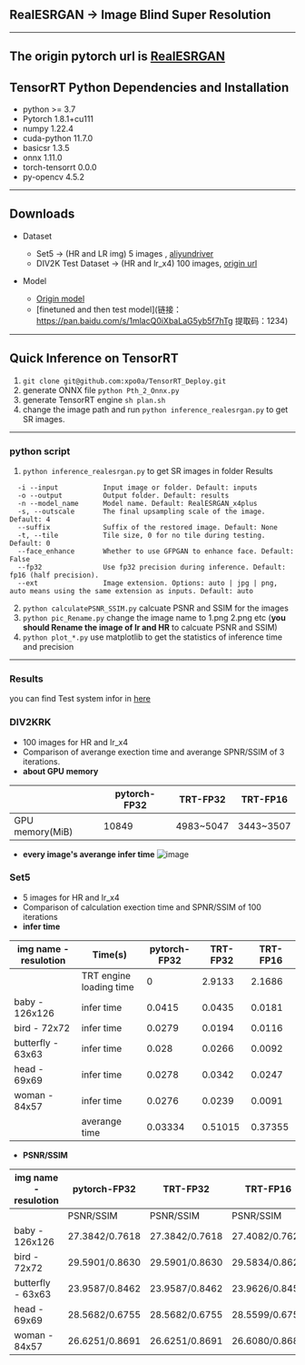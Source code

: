 ## RealESRGAN -> Image Blind Super Resolution
---
The origin pytorch url is [RealESRGAN](https://github.com/xinntao/Real-ESRGAN)
---
## TensorRT Python Dependencies and Installation
+ python >= 3.7
+ Pytorch 1.8.1+cu111
+ numpy 1.22.4
+ cuda-python 11.7.0
+ basicsr 1.3.5
+ onnx 1.11.0
+ torch-tensorrt 0.0.0
+ py-opencv 4.5.2
---
## Downloads
+ Dataset
  + Set5 -> (HR and LR img) 5 images , [aliyundriver](https://www.aliyundrive.com/s/zi16oqJjuJU)
  + DIV2K Test Dataset -> (HR and lr_x4) 100 images, [origin url](https://data.vision.ee.ethz.ch/cvl/DIV2K/)

+ Model
  + [Origin model](https://github.com/xinntao/Real-ESRGAN/releases/download/v0.1.0/RealESRGAN_x4plus.pth)
  + [finetuned and then test model](链接：https://pan.baidu.com/s/1mlacQ0iXbaLaG5yb5f7hTg 
提取码：1234)
---
## Quick Inference on TensorRT
1. ```git clone git@github.com:xpo0a/TensorRT_Deploy.git```
2. generate ONNX file
```python Pth_2_Onnx.py```
3. generate TensorRT engine
```sh plan.sh```
4. change the image path and run
```python inference_realesrgan.py``` to get SR images.
---
### python script
1. ```python inference_realesrgan.py``` to get SR images in folder Results
```Usage: python inference_realesrgan.py -n RealESRGAN_x4plus -i infile -o outfile [options]...
  -i --input           Input image or folder. Default: inputs
  -o --output          Output folder. Default: results
  -n --model_name      Model name. Default: RealESRGAN_x4plus
  -s, --outscale       The final upsampling scale of the image. Default: 4
  --suffix             Suffix of the restored image. Default: None
  -t, --tile           Tile size, 0 for no tile during testing. Default: 0
  --face_enhance       Whether to use GFPGAN to enhance face. Default: False
  --fp32               Use fp32 precision during inference. Default: fp16 (half precision).
  --ext                Image extension. Options: auto | jpg | png, auto means using the same extension as inputs. Default: auto
  ```
2. ```python calculatePSNR_SSIM.py``` calcuate PSNR and SSIM for the images
3. ```python pic_Rename.py``` change the image name to 1.png 2.png etc (**you should Rename the image of lr and HR** to calcuate PSNR and SSIM)
4. ```python plot_*.py``` use matplotlib to get the statistics of inference time and precision
---
### Results
you can find Test system infor in [here](https://github.com/xpo0a/TensorRT_Deploy)
### DIV2KRK
+ 100 images for HR and lr_x4
+ Comparison of averange exection time and averange SPNR/SSIM of 3 iterations.
+ **about GPU memory**

|                 | pytorch-FP32 | TRT-FP32  | TRT-FP16  |
| --------------- | ------------ | --------- | --------- |
| GPU memory(MiB) | 10849        | 4983~5047 | 3443~3507 |

+ **every image's averange infer time**
![image](https://github.com/xpo0a/TensorRT_Deploy/blob/main/RealESRGAN_TRT/script/inferTime.png)
### Set5
+ 5 images for HR and lr_x4
+ Comparison of calculation exection time and SPNR/SSIM of 100 iterations
+ **infer time**

| img name - resulotion |         Time(s)         | pytorch-FP32 | TRT-FP32 | TRT-FP16 |
| ------------------- | ----------------------- | ------------ | -------- | -------- |
|                     | TRT engine loading time | 0            | 2.9133   | 2.1686   |
| baby - 126x126      | infer time              | 0.0415       | 0.0435   | 0.0181   |
| bird - 72x72        | infer time              | 0.0279       | 0.0194   | 0.0116   |
| butterfly - 63x63   | infer time              | 0.028        | 0.0266   | 0.0092   |
| head - 69x69        | infer time              | 0.0278       | 0.0342   | 0.0247   |
| woman - 84x57       | infer time              | 0.0276       | 0.0239   | 0.0091   |
|                     | averange time           | 0.03334      | 0.51015  | 0.37355  |
+ **PSNR/SSIM**

| img name - resulotion | pytorch-FP32   | TRT-FP32       | TRT-FP16        |
|-----------------------|----------------|----------------|-----------------|
|                       | PSNR/SSIM      | PSNR/SSIM      | PSNR/SSIM       |
| baby - 126x126        | 27.3842/0.7618 | 27.3842/0.7618 | 27.4082/0.7621  |
| bird - 72x72          | 29.5901/0.8630 | 29.5901/0.8630 | 29.5834/0.8626  |
| butterfly - 63x63     | 23.9587/0.8462 | 23.9587/0.8462 | 23.9626/0.8459  |
| head - 69x69          | 28.5682/0.6755 | 28.5682/0.6755 | 28.5599/0.6752  |
| woman - 84x57         | 26.6251/0.8691 | 26.6251/0.8691 | 26.6080/0.8683  |
